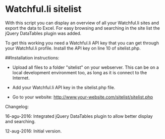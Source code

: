 Watchful.li sitelist
====================

With this script you can display an overview of all your Watchful.li sites and export the data to Excel.
For easy browsing and searching in the site list the jQuery DataTables plugin was added.

To get this working you need a Watchful.li API key that you can get through your Watchful.li profile.
Install the API key on line 10 of sitelist.php.

##Installation instructions:

* Upload all files to a folder "sitelist" on your webserver. This can be on a local development environment too, as long as it is connect to the Internet.

* Add your Watchful.li API key in the sitelist.php file.

* Go to your website: http://www.your-website.com/sitelist/sitelist.php

Changelog:

16-agu-2016: Integrated jQuery DataTables plugin to allow better display and searching.

12-aug-2016: Initial version.
